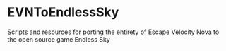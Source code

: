 # EVNToEndlessSky
Scripts and resources for porting the entirety of Escape Velocity Nova to the open source game Endless Sky
